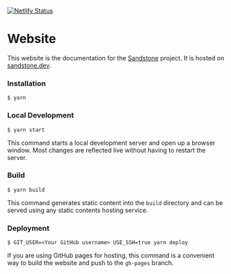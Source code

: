 [![Netlify Status](https://api.netlify.com/api/v1/badges/3dc217bc-43db-44b6-9244-b53fdd62e74e/deploy-status)](https://app.netlify.com/sites/silly-stonebraker-62b1a0/deploys)

# Website

This website is the documentation for the [Sandstone](https://github.com/sandstone-mc/) project. It is hosted on [sandstone.dev](https://www.sandstone.dev).

### Installation

```
$ yarn
```

### Local Development

```
$ yarn start
```

This command starts a local development server and open up a browser window. Most changes are reflected live without having to restart the server.

### Build

```
$ yarn build
```

This command generates static content into the `build` directory and can be served using any static contents hosting service.

### Deployment

```
$ GIT_USER=<Your GitHub username> USE_SSH=true yarn deploy
```

If you are using GitHub pages for hosting, this command is a convenient way to build the website and push to the `gh-pages` branch.
